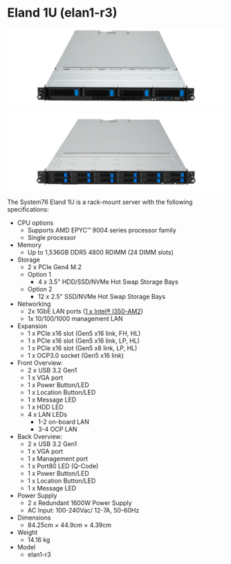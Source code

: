 # Eland 1U (elan1-r3)

![Eland 1U 3.5](./img/elan1-r3-frontports.webp)

![Eland 1U 2.5](./img/elan1-r4-frontports.webp)

The System76 Eland 1U is a rack-mount server with the following specifications:

- CPU options
  - Supports AMD EPYC™ 9004 series processor family
  - Single processor
- Memory
  - Up to 1,536GB DDR5 4800 RDIMM (24 DIMM slots)
- Storage
  - 2 x PCIe Gen4 M.2
  - Option 1
    - 4 x 3.5" HDD/SSD/NVMe Hot Swap Storage Bays
  - Option 2
    - 12 x 2.5" SSD/NVMe Hot Swap Storage Bays
- Networking
  - 2x 1GbE LAN ports ([1 x Intel® I350-AM2](https://ark.intel.com/content/www/us/en/ark/products/52968/intel-ethernet-controller-i350am2.html))
  - 1x 10/100/1000 management LAN
- Expansion
  - 1 x PCIe x16 slot (Gen5 x16 link, FH, HL)
  - 1 x PCIe x16 slot (Gen5 x16 link, LP, HL)
  - 1 x PCIe x16 slot (Gen5 x8 link, LP, HL)
  - 1 x OCP3.0 socket (Gen5 x16 link) 
- Front Overview:
  - 2 x USB 3.2 Gen1
  - 1 x VGA port
  - 1 x Power Button/LED
  - 1 x Location Button/LED
  - 1 x Message LED
  - 1 x HDD LED
  - 4 x LAN LEDs
    - 1-2 on-board LAN
    - 3-4 OCP LAN
- Back Overview:
  - 2 x USB 3.2 Gen1
  - 1 x VGA port
  - 1 x Management port
  - 1 x Port80 LED (Q-Code)
  - 1 x Power Button/LED
  - 1 x Location Button/LED
  - 1 x Message LED
- Power Supply
  - 2 x Redundant 1600W Power Supply
  - AC Input: 100-240Vac/ 12-7A, 50-60Hz
- Dimensions
  - 84.25cm × 44.9cm × 4.39cm
- Weight
  - 14.16 kg
- Model
  - elan1-r3
